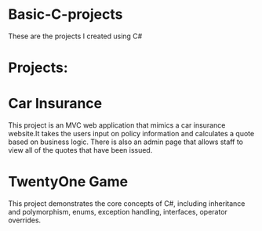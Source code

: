 # Basic-C-projects
These are the projects I created using C#

# Projects:
# Car Insurance
This project is an MVC web application that mimics a car insurance website.It takes the users input on policy information and calculates a quote based on business logic. There is also an admin page that allows staff to view all of the quotes that have been issued.

# TwentyOne Game
This project demonstrates the core concepts of C#, including inheritance and polymorphism, enums, exception handling, interfaces, operator overrides.



